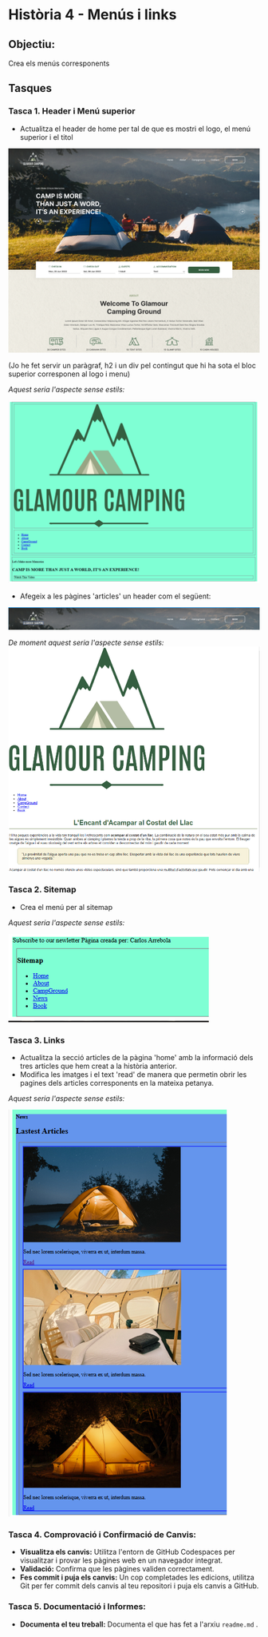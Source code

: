 # Història 4 - Menús i links
## Objectiu:

Crea els menús corresponents 
## Tasques
### Tasca 1. Header i Menú superior

- Actualitza el header de home per tal de que es mostri el logo, el menú superior i el titol

 ![header.png](header.png)

(Jo he fet servir un paràgraf, h2 i un div pel contingut que hi ha sota el bloc superior corresponen al logo i menu)

*Aquest seria l'aspecte sense estils:*

![alt text](image-2.png)
 
- Afegeix a les pàgines 'articles' un header com el següent:

![alt text](image.png)

*De moment aquest seria l'aspecte sense estils:*
![alt text](image-3.png)
### Tasca 2. Sitemap

-  Crea el menú per al sitemap

*Aquest seria l'aspecte sense estils:*

![alt text](image-4.png)
### Tasca 3. Links

-  Actualitza la secció articles de la pàgina 'home' amb la informació dels tres articles que hem creat a la història anterior. 
-  Modifica les imatges i el text 'read' de manera que permetin obrir les pagines dels articles corresponents en la mateixa petanya.

*Aquest seria l'aspecte sense estils:*

![alt text](image-6.png)

### Tasca 4. Comprovació i Confirmació de Canvis:
    
- **Visualitza els canvis:** Utilitza l'entorn de GitHub Codespaces per visualitzar i provar les pàgines web en un navegador integrat.
- **Validació:** Confirma que les pàgines validen correctament.
- **Fes commit i puja els canvis:** Un cop completades les edicions, utilitza Git per fer commit dels canvis al teu repositori i puja els canvis a GitHub.
### Tasca 5. Documentació i Informes:
    
- **Documenta el teu treball:** Documenta el que has fet a l'arxiu ``readme.md`` .




